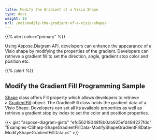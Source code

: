 ```yaml
---
title: Modify the Gradient of a Visio Shape
type: docs
weight: 10
url: /net/modify-the-gradient-of-a-visio-shape/
---
```


{{% alert color="primary" %}} 

Using Aspose.Diagram API, developers can enhance the appearance of a Visio shape by modifying the properties of the gradient. Developers can retrieve a gradient fill to set the direction, angle, gradient stop color and position etc.

{{% /alert %}} 
## **Modify the Gradient Fill Programming Sample**
[Shape](http://www.aspose.com/api/net/diagram/aspose.diagram/shape) class offers Fill property which allows developers to retrieve a [GradientFill](http://www.aspose.com/api/net/diagram/aspose.diagram/gradientfill) object. The GradientFill class holds the gradient data of a Visio Shape. Developers can set all its available properties as well as retrieve a gradient stop by index to set the color and position properties.

{{< gist "aspose-diagram-gists" "efd56218048f8b0ab925efd494227fdd" "Examples-CSharp-ShapeGradientFillData-ModifyShapeGradientFillData-ModifyShapeGradientFillData.cs" >}}
